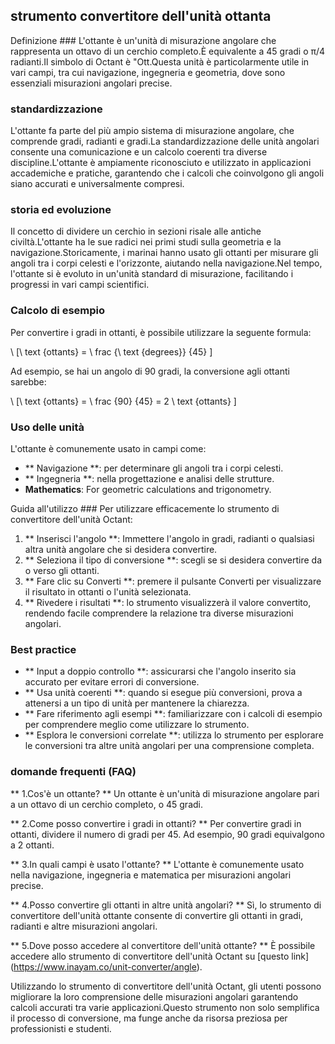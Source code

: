## strumento convertitore dell'unità ottanta

Definizione ###
L'ottante è un'unità di misurazione angolare che rappresenta un ottavo di un cerchio completo.È equivalente a 45 gradi o π/4 radianti.Il simbolo di Octant è "Ott.Questa unità è particolarmente utile in vari campi, tra cui navigazione, ingegneria e geometria, dove sono essenziali misurazioni angolari precise.

### standardizzazione
L'ottante fa parte del più ampio sistema di misurazione angolare, che comprende gradi, radianti e gradi.La standardizzazione delle unità angolari consente una comunicazione e un calcolo coerenti tra diverse discipline.L'ottante è ampiamente riconosciuto e utilizzato in applicazioni accademiche e pratiche, garantendo che i calcoli che coinvolgono gli angoli siano accurati e universalmente compresi.

### storia ed evoluzione
Il concetto di dividere un cerchio in sezioni risale alle antiche civiltà.L'ottante ha le sue radici nei primi studi sulla geometria e la navigazione.Storicamente, i marinai hanno usato gli ottanti per misurare gli angoli tra i corpi celesti e l'orizzonte, aiutando nella navigazione.Nel tempo, l'ottante si è evoluto in un'unità standard di misurazione, facilitando i progressi in vari campi scientifici.

### Calcolo di esempio
Per convertire i gradi in ottanti, è possibile utilizzare la seguente formula:

\ [\ text {ottants} = \ frac {\ text {degrees}} {45} \]

Ad esempio, se hai un angolo di 90 gradi, la conversione agli ottanti sarebbe:

\ [\ text {ottants} = \ frac {90} {45} = 2 \ text {ottants} \]

### Uso delle unità
L'ottante è comunemente usato in campi come:

- ** Navigazione **: per determinare gli angoli tra i corpi celesti.
- ** Ingegneria **: nella progettazione e analisi delle strutture.
- **Mathematics**: For geometric calculations and trigonometry.

Guida all'utilizzo ###
Per utilizzare efficacemente lo strumento di convertitore dell'unità Octant:

1. ** Inserisci l'angolo **: Immettere l'angolo in gradi, radianti o qualsiasi altra unità angolare che si desidera convertire.
2. ** Seleziona il tipo di conversione **: scegli se si desidera convertire da o verso gli ottanti.
3. ** Fare clic su Converti **: premere il pulsante Converti per visualizzare il risultato in ottanti o l'unità selezionata.
4. ** Rivedere i risultati **: lo strumento visualizzerà il valore convertito, rendendo facile comprendere la relazione tra diverse misurazioni angolari.

### Best practice
- ** Input a doppio controllo **: assicurarsi che l'angolo inserito sia accurato per evitare errori di conversione.
- ** Usa unità coerenti **: quando si esegue più conversioni, prova a attenersi a un tipo di unità per mantenere la chiarezza.
- ** Fare riferimento agli esempi **: familiarizzare con i calcoli di esempio per comprendere meglio come utilizzare lo strumento.
- ** Esplora le conversioni correlate **: utilizza lo strumento per esplorare le conversioni tra altre unità angolari per una comprensione completa.

### domande frequenti (FAQ)

** 1.Cos'è un ottante? **
Un ottante è un'unità di misurazione angolare pari a un ottavo di un cerchio completo, o 45 gradi.

** 2.Come posso convertire i gradi in ottanti? **
Per convertire gradi in ottanti, dividere il numero di gradi per 45. Ad esempio, 90 gradi equivalgono a 2 ottanti.

** 3.In quali campi è usato l'ottante? **
L'ottante è comunemente usato nella navigazione, ingegneria e matematica per misurazioni angolari precise.

** 4.Posso convertire gli ottanti in altre unità angolari? **
Sì, lo strumento di convertitore dell'unità ottante consente di convertire gli ottanti in gradi, radianti e altre misurazioni angolari.

** 5.Dove posso accedere al convertitore dell'unità ottante? **
È possibile accedere allo strumento di convertitore dell'unità Octant su [questo link] (https://www.inayam.co/unit-converter/angle).

Utilizzando lo strumento di convertitore dell'unità Octant, gli utenti possono migliorare la loro comprensione delle misurazioni angolari garantendo calcoli accurati tra varie applicazioni.Questo strumento non solo semplifica il processo di conversione, ma funge anche da risorsa preziosa per professionisti e studenti.